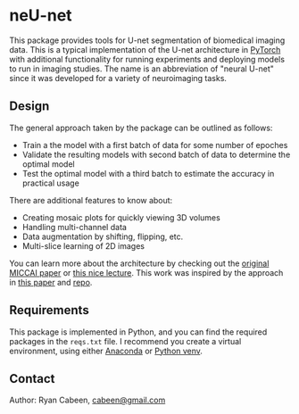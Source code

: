 # neU-net

This package provides tools for U-net segmentation of biomedical imaging data.  This is a typical implementation of the U-net architecture in [PyTorch](https://pytorch.org/) with additional functionality for running experiments and deploying models to run in imaging studies.  The name is an abbreviation of "neural U-net" since it was developed for a variety of neuroimaging tasks.

## Design

The general approach taken by the package can be outlined as follows:
* Train a the model with a first batch of data for some number of epoches
* Validate the resulting models with second batch of data to determine the optimal model
* Test the optimal model with a third batch to estimate the accuracy in practical usage

There are additional features to know about:
* Creating mosaic plots for quickly viewing 3D volumes
* Handling multi-channel data
* Data augmentation by shifting, flipping, etc.
* Multi-slice learning of 2D images

You can learn more about the architecture by checking out the [original MICCAI paper](https://arxiv.org/abs/1505.04597) or [this nice lecture](https://youtu.be/azM57JuQpQI).  This work was inspired by the approach in [this paper](https://biorxiv.org/cgi/content/short/2020.11.17.385898v1) and [repo](https://github.com/HumanBrainED/NHP-BrainExtraction).

## Requirements

This package is implemented in Python, and you can find the required packages in the `reqs.txt` file. I recommend you create a virtual environment, using either [Anaconda](https://docs.anaconda.com/anaconda/install/) or [Python venv](https://docs.python.org/3/tutorial/venv.html).

## Contact

Author: Ryan Cabeen, cabeen@gmail.com
